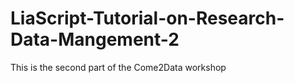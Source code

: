 # LiaScript-Tutorial-on-Research-Data-Mangement-2
This is the second part of the Come2Data workshop
